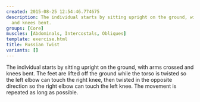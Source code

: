 ```yaml
---
created: 2015-08-25 12:54:46.774675
description: The individual starts by sitting upright on the ground, with arms crossed
  and knees bent.
groups: [Core]
muscles: [Abdominals, Intercostals, Obliques]
template: exercise.html
title: Russian Twist
variants: []
---
```

The individual starts by sitting upright on the ground, with arms crossed and knees bent. The feet are lifted off the ground while the torso is twisted so the left elbow can touch the right knee, then twisted in the opposite direction so the right elbow can touch the left knee. The movement is repeated as long as possible.